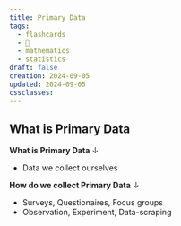```yaml
---
title: Primary Data
tags:
  - flashcards
  - 🌱
  - mathematics
  - statistics
draft: false
creation: 2024-09-05
updated: 2024-09-05
cssclasses: 
---
```

## What is Primary Data

**What is Primary Data**
↓
- Data we collect ourselves
<!--SR:!2025-01-01,16,290-->

**How do we collect Primary Data**
↓
- Surveys, Questionaires, Focus groups
- Observation, Experiment, Data-scraping
<!--SR:!2024-12-30,14,290-->
